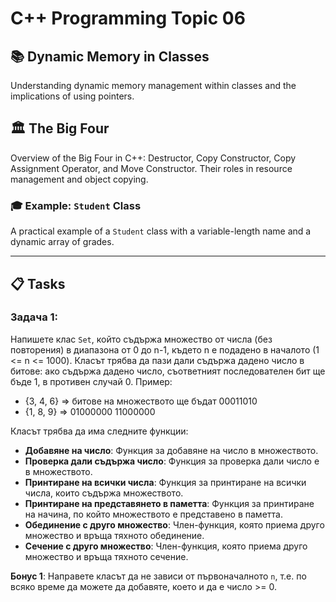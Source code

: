 # C++ Programming Topic 06

## 📚 Dynamic Memory in Classes
Understanding dynamic memory management within classes and the implications of using pointers.

## 🏛 The Big Four
Overview of the Big Four in C++: Destructor, Copy Constructor, Copy Assignment Operator, and Move Constructor. Their roles in resource management and object copying.

### 🎓 Example: `Student` Class
A practical example of a `Student` class with a variable-length name and a dynamic array of grades.

---

## 📋 Tasks

### Задача 1:

Напишете клас `Set`, който съдържа множество от числа (без повторения) в диапазона от 0 до n-1, където n е подадено в началото (1 <= n <= 1000). Класът трябва да пази дали съдържа дадено число в битове: ако съдържа дадено число, съответният последователен бит ще бъде 1, в противен случай 0. Пример:

- {3, 4, 6} => битове на множеството ще бъдат 00011010
- {1, 8, 9} => 01000000 11000000

Класът трябва да има следните функции:

- **Добавяне на число**: Функция за добавяне на число в множеството.
- **Проверка дали съдържа число**: Функция за проверка дали число е в множеството.
- **Принтиране на всички числа**: Функция за принтиране на всички числа, които съдържа множеството.
- **Принтиране на представянето в паметта**: Функция за принтиране на начина, по който множеството е представено в паметта.
- **Обединение с друго множество**: Член-функция, която приема друго множество и връща тяхното обединение.
- **Сечение с друго множество**: Член-функция, която приема друго множество и връща тяхното сечение.

**Бонус 1**: Направете класът да не зависи от първоначалното `n`, т.е. по всяко време да можете да добавяте, което и да е число >= 0.
